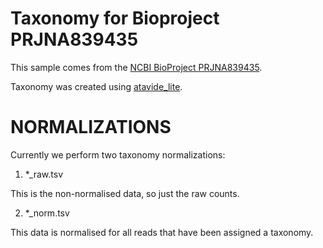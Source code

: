 # Taxonomy for Bioproject PRJNA839435

This sample comes from the [NCBI BioProject PRJNA839435](https://www.ncbi.nlm.nih.gov/bioproject/?term=PRJNA839435).

Taxonomy was created using [atavide_lite](https://github.com/linsalrob/atavide_lite).



# NORMALIZATIONS

Currently we perform two taxonomy normalizations:

1. *_raw.tsv

This is the non-normalised data, so just the raw counts. 

2. *_norm.tsv

This data is normalised for all reads that have been assigned a taxonomy.
